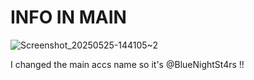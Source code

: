 # INFO IN MAIN

![Screenshot_20250525-144105~2](https://github.com/user-attachments/assets/92f94f3a-959d-4099-ada4-bc05a0f772d3)

I changed the main accs name so it's @BlueNightSt4rs !!